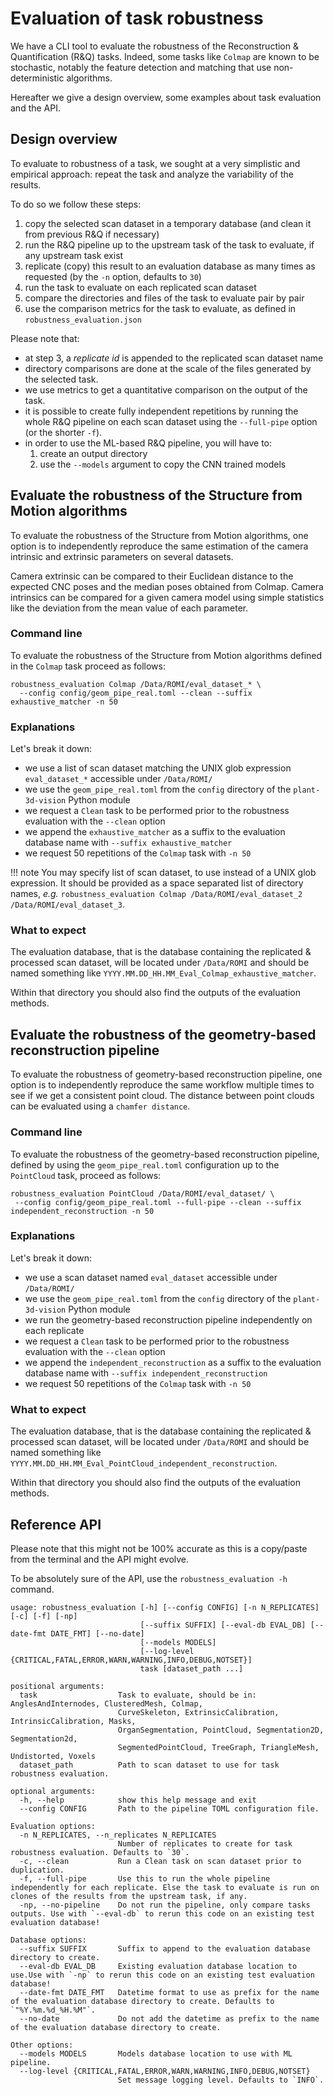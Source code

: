 # Evaluation of task robustness

We have a CLI tool to evaluate the robustness of the Reconstruction & Quantification (R&Q) tasks.
Indeed, some tasks like `Colmap` are known to be stochastic, notably the feature detection and matching that use non-deterministic algorithms.

Hereafter we give a design overview, some examples about task evaluation and the API.

## Design overview
To evaluate to robustness of a task, we sought at a very simplistic and empirical approach: repeat the task and analyze the variability of the results.

To do so we follow these steps:

 1. copy the selected scan dataset in a temporary database (and clean it from previous R&Q if necessary)
 2. run the R&Q pipeline up to the upstream task of the task to evaluate, if any upstream task exist
 3. replicate (copy) this result to an evaluation database as many times as requested (by the `-n` option, defaults to `30`)
 4. run the task to evaluate on each replicated scan dataset
 5. compare the directories and files of the task to evaluate pair by pair
 6. use the comparison metrics for the task to evaluate, as defined in `robustness_evaluation.json` 

Please note that:

 - at step 3, a _replicate id_ is appended to the replicated scan dataset name
 - directory comparisons are done at the scale of the files generated by the selected task.
 - we use metrics to get a quantitative comparison on the output of the task.
 - it is possible to create fully independent repetitions by running the whole R&Q pipeline on each scan dataset using the `--full-pipe` option (or the shorter `-f`).
 - in order to use the ML-based R&Q pipeline, you will have to:
   1. create an output directory
   2. use the `--models` argument to copy the CNN trained models


## Evaluate the robustness of the Structure from Motion algorithms

To evaluate the robustness of the Structure from Motion algorithms, one option is to independently reproduce the same estimation of the camera intrinsic and extrinsic parameters on several datasets.

Camera extrinsic can be compared to their Euclidean distance to the expected CNC poses and the median poses obtained from Colmap.
Camera intrinsics can be compared for a given camera model using simple statistics like the deviation from the mean value of each parameter.

### Command line
To evaluate the robustness of the Structure from Motion algorithms defined in the `Colmap` task proceed as follows:
```shell
robustness_evaluation Colmap /Data/ROMI/eval_dataset_* \
  --config config/geom_pipe_real.toml --clean --suffix exhaustive_matcher -n 50
```

### Explanations
Let's break it down:

 - we use a list of scan dataset matching the UNIX glob expression `eval_dataset_*` accessible under `/Data/ROMI/`
 - we use the `geom_pipe_real.toml` from the `config` directory of the `plant-3d-vision` Python module
 - we request a `Clean` task to be performed prior to the robustness evaluation with the `--clean` option
 - we append the `exhaustive_matcher` as a suffix to the evaluation database name with `--suffix exhaustive_matcher`
 - we request 50 repetitions of the `Colmap` task with `-n 50`

!!! note
    You may specify list of scan dataset, to use instead of a UNIX glob expression.
    It should be provided as a space separated list of directory names, _e.g._ `robustness_evaluation Colmap /Data/ROMI/eval_dataset_2 /Data/ROMI/eval_dataset_3`.

### What to expect
The evaluation database, that is the database containing the replicated & processed scan dataset, will be located under `/Data/ROMI` and should be named something like `YYYY.MM.DD_HH.MM_Eval_Colmap_exhaustive_matcher`.

Within that directory you should also find the outputs of the evaluation methods.


## Evaluate the robustness of the geometry-based reconstruction pipeline

To evaluate the robustness of geometry-based reconstruction pipeline, one option is to independently reproduce the same workflow multiple times to see if we get a consistent point cloud.
The distance between point clouds can be evaluated using a `chamfer distance`.

### Command line
To evaluate the robustness of the geometry-based reconstruction pipeline, defined by using the `geom_pipe_real.toml` configuration up to the `PointCloud` task, proceed as follows:
```shell
robustness_evaluation PointCloud /Data/ROMI/eval_dataset/ \
 --config config/geom_pipe_real.toml --full-pipe --clean --suffix independent_reconstruction -n 50
```

### Explanations
Let's break it down:

 - we use a scan dataset named `eval_dataset` accessible under `/Data/ROMI/`
 - we use the `geom_pipe_real.toml` from the `config` directory of the `plant-3d-vision` Python module
 - we run the geometry-based reconstruction pipeline independently on each replicate
 - we request a `Clean` task to be performed prior to the robustness evaluation with the `--clean` option
 - we append the `independent_reconstruction` as a suffix to the evaluation database name with `--suffix independent_reconstruction`
 - we request 50 repetitions of the `Colmap` task with `-n 50`

### What to expect
The evaluation database, that is the database containing the replicated & processed scan dataset, will be located under `/Data/ROMI` and should be named something like `YYYY.MM.DD_HH.MM_Eval_PointCloud_independent_reconstruction`.

Within that directory you should also find the outputs of the evaluation methods.


## Reference API
Please note that this might not be 100% accurate as this is a copy/paste from the terminal and the API might evolve.

To be absolutely sure of the API, use the `robustness_evaluation -h` command.

```
usage: robustness_evaluation [-h] [--config CONFIG] [-n N_REPLICATES] [-c] [-f] [-np]
                             [--suffix SUFFIX] [--eval-db EVAL_DB] [--date-fmt DATE_FMT] [--no-date]
                             [--models MODELS]
                             [--log-level {CRITICAL,FATAL,ERROR,WARN,WARNING,INFO,DEBUG,NOTSET}]
                             task [dataset_path ...]

positional arguments:
  task                  Task to evaluate, should be in: AnglesAndInternodes, ClusteredMesh, Colmap,
                        CurveSkeleton, ExtrinsicCalibration, IntrinsicCalibration, Masks,
                        OrganSegmentation, PointCloud, Segmentation2D, Segmentation2d,
                        SegmentedPointCloud, TreeGraph, TriangleMesh, Undistorted, Voxels
  dataset_path          Path to scan dataset to use for task robustness evaluation.

optional arguments:
  -h, --help            show this help message and exit
  --config CONFIG       Path to the pipeline TOML configuration file.

Evaluation options:
  -n N_REPLICATES, --n_replicates N_REPLICATES
                        Number of replicates to create for task robustness evaluation. Defaults to `30`.
  -c, --clean           Run a Clean task on scan dataset prior to duplication.
  -f, --full-pipe       Use this to run the whole pipeline independently for each replicate. Else the task to evaluate is run on clones of the results from the upstream task, if any.
  -np, --no-pipeline    Do not run the pipeline, only compare tasks outputs. Use with `--eval-db` to rerun this code on an existing test evaluation database!

Database options:
  --suffix SUFFIX       Suffix to append to the evaluation database directory to create.
  --eval-db EVAL_DB     Existing evaluation database location to use.Use with `-np` to rerun this code on an existing test evaluation database!
  --date-fmt DATE_FMT   Datetime format to use as prefix for the name of the evaluation database directory to create. Defaults to `"%Y.%m.%d_%H.%M"`.
  --no-date             Do not add the datetime as prefix to the name of the evaluation database directory to create.

Other options:
  --models MODELS       Models database location to use with ML pipeline.
  --log-level {CRITICAL,FATAL,ERROR,WARN,WARNING,INFO,DEBUG,NOTSET}
                        Set message logging level. Defaults to `INFO`.

```
